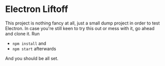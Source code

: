 # Electron Liftoff

This project is nothing fancy at all, just a small dump project in order to test Electron. In case you're still keen to try this out or mess with it, go ahead and clone it. Run 

- `npm install` and  
- `npm start` afterwards

And you should be all set.

